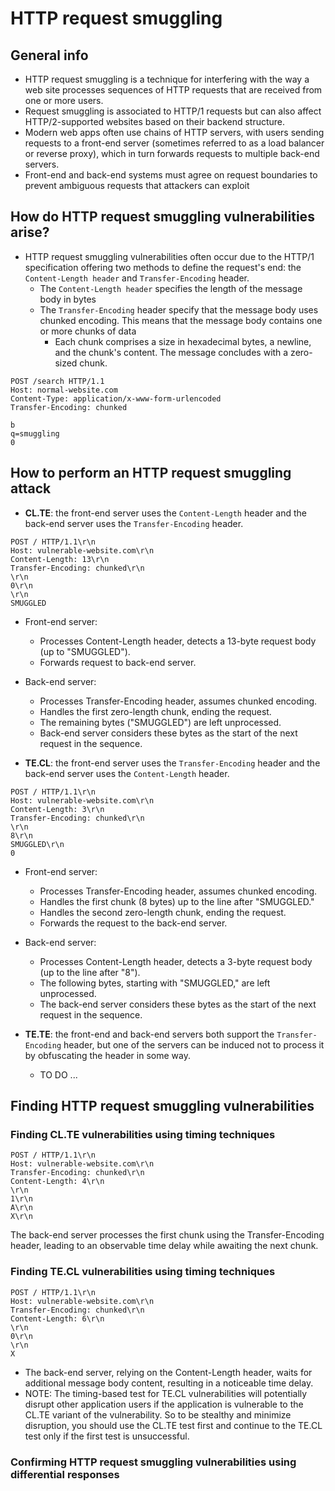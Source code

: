 # HTTP request smuggling

## General info
- HTTP request smuggling is a technique for interfering with the way a web site processes sequences of HTTP requests that are received from one or more users.
- Request smuggling is associated to HTTP/1 requests but can also affect HTTP/2-supported websites based on their backend structure.
- Modern web apps often use chains of HTTP servers, with users sending requests to a front-end server (sometimes referred to as a load balancer or reverse proxy), which in turn forwards requests to multiple back-end servers.
- Front-end and back-end systems must agree on request boundaries to prevent ambiguous requests that attackers can exploit

## How do HTTP request smuggling vulnerabilities arise?
- HTTP request smuggling vulnerabilities often occur due to the HTTP/1 specification offering two methods to define the request's end: the `Content-Length header` and `Transfer-Encoding` header.
  - The `Content-Length header` specifies the length of the message body in bytes
  - The `Transfer-Encoding` header specify that the message body uses chunked encoding. This means that the message body contains one or more chunks of data
    - Each chunk comprises a size in hexadecimal bytes, a newline, and the chunk's content. The message concludes with a zero-sized chunk.
```
POST /search HTTP/1.1
Host: normal-website.com
Content-Type: application/x-www-form-urlencoded
Transfer-Encoding: chunked

b
q=smuggling
0
```

## How to perform an HTTP request smuggling attack
- <b>CL.TE</b>: the front-end server uses the `Content-Length` header and the back-end server uses the `Transfer-Encoding` header.
```
POST / HTTP/1.1\r\n
Host: vulnerable-website.com\r\n
Content-Length: 13\r\n
Transfer-Encoding: chunked\r\n
\r\n
0\r\n
\r\n
SMUGGLED
```
  - Front-end server:
    - Processes Content-Length header, detects a 13-byte request body (up to "SMUGGLED").
    - Forwards request to back-end server.

  - Back-end server:
    - Processes Transfer-Encoding header, assumes chunked encoding.
    - Handles the first zero-length chunk, ending the request.
    - The remaining bytes ("SMUGGLED") are left unprocessed.
    - Back-end server considers these bytes as the start of the next request in the sequence.

- <b>TE.CL</b>: the front-end server uses the `Transfer-Encoding` header and the back-end server uses the `Content-Length` header.
```
POST / HTTP/1.1\r\n
Host: vulnerable-website.com\r\n
Content-Length: 3\r\n
Transfer-Encoding: chunked\r\n
\r\n
8\r\n
SMUGGLED\r\n
0
```
  - Front-end server:
    - Processes Transfer-Encoding header, assumes chunked encoding.
    - Handles the first chunk (8 bytes) up to the line after "SMUGGLED."
    - Handles the second zero-length chunk, ending the request.
    - Forwards the request to the back-end server.

  - Back-end server:
    - Processes Content-Length header, detects a 3-byte request body (up to the line after "8").
    - The following bytes, starting with "SMUGGLED," are left unprocessed.
    - The back-end server considers these bytes as the start of the next request in the sequence.

- <b>TE.TE</b>: the front-end and back-end servers both support the `Transfer-Encoding` header, but one of the servers can be induced not to process it by obfuscating the header in some way.
  - TO DO ...

## Finding HTTP request smuggling vulnerabilities
### Finding CL.TE vulnerabilities using timing techniques
```
POST / HTTP/1.1\r\n
Host: vulnerable-website.com\r\n
Transfer-Encoding: chunked\r\n
Content-Length: 4\r\n
\r\n
1\r\n
A\r\n
X\r\n
```
The back-end server processes the first chunk using the Transfer-Encoding header, leading to an observable time delay while awaiting the next chunk.

### Finding TE.CL vulnerabilities using timing techniques
```
POST / HTTP/1.1\r\n
Host: vulnerable-website.com\r\n
Transfer-Encoding: chunked\r\n
Content-Length: 6\r\n
\r\n
0\r\n
\r\n
X
```
- The back-end server, relying on the Content-Length header, waits for additional message body content, resulting in a noticeable time delay.
- NOTE: The timing-based test for TE.CL vulnerabilities will potentially disrupt other application users if the application is vulnerable to the CL.TE variant of the vulnerability. So to be stealthy and minimize disruption, you should use the CL.TE test first and continue to the TE.CL test only if the first test is unsuccessful.

### Confirming HTTP request smuggling vulnerabilities using differential responses
